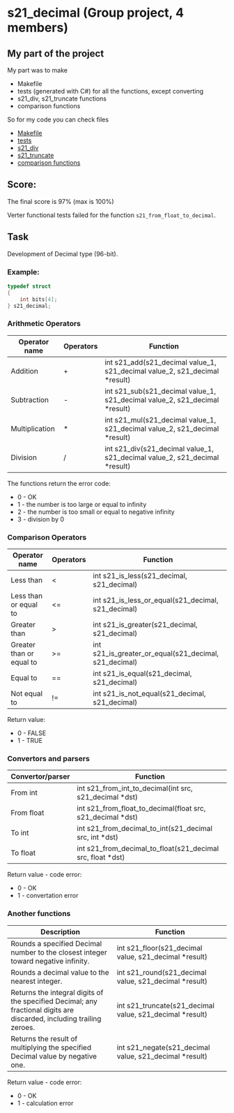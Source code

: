 # s21_decimal (Group project, 4 members)

## My part of the project
My part was to make
   + Makefile
   + tests (generated with C#) for all the functions, except converting
   + s21_div, s21_truncate functions
   + comparison functions

So for my code you can check files
+ [Makefile](src/Makefile)
+ [tests](src/tests)
+ [s21_div](src/operations/s21_arithmetic.c?plain=1#L102)
+ [s21_truncate](src/operations/s21_rounding.c?plain=1#L106)
+ [comparison functions](src/operations/s21_comparison.c)

## Score:
The final score is 97% (max is 100%)

Verter functional tests failed for the function `s21_from_float_to_decimal`.

## Task
Development of Decimal type (96-bit).

### Example:

```c
typedef struct 
{
    int bits[4];
} s21_decimal;
```

### Arithmetic Operators

| Operator name  | Operators | Function                                                                   |
| -------------- | --------- | -------------------------------------------------------------------------- |
| Addition       | +         | int s21_add(s21_decimal value_1, s21_decimal value_2, s21_decimal *result) |
| Subtraction    | -         | int s21_sub(s21_decimal value_1, s21_decimal value_2, s21_decimal *result) |
| Multiplication | *         | int s21_mul(s21_decimal value_1, s21_decimal value_2, s21_decimal *result) |
| Division       | /         | int s21_div(s21_decimal value_1, s21_decimal value_2, s21_decimal *result) |

The functions return the error code:
- 0 - OK
- 1 - the number is too large or equal to infinity
- 2 - the number is too small or equal to negative infinity
- 3 - division by 0

### Comparison Operators

| Operator name            | Operators | Function                                              |
| ------------------------ | --------- | ----------------------------------------------------- |
| Less than                | <         | int s21_is_less(s21_decimal, s21_decimal)             |
| Less than or equal to    | <=        | int s21_is_less_or_equal(s21_decimal, s21_decimal)    |
| Greater than             | >         | int s21_is_greater(s21_decimal, s21_decimal)          |
| Greater than or equal to | >=        | int s21_is_greater_or_equal(s21_decimal, s21_decimal) |
| Equal to                 | ==        | int s21_is_equal(s21_decimal, s21_decimal)            |
| Not equal to             | !=        | int s21_is_not_equal(s21_decimal, s21_decimal)        |

Return value:
- 0 - FALSE
- 1 - TRUE

### Convertors and parsers

| Convertor/parser | Function                                                   |
| ---------------- | ---------------------------------------------------------- |
| From int         | int s21_from_int_to_decimal(int src, s21_decimal *dst)     |
| From float       | int s21_from_float_to_decimal(float src, s21_decimal *dst) |
| To int           | int s21_from_decimal_to_int(s21_decimal src, int *dst)     |
| To float         | int s21_from_decimal_to_float(s21_decimal src, float *dst) |

Return value - code error:
- 0 - OK
- 1 - convertation error

### Another functions

| Description                                                                                                           | Function                                                 |
| --------------------------------------------------------------------------------------------------------------------- | -------------------------------------------------------- |
| Rounds a specified Decimal number to the closest integer toward negative infinity.                                    | int s21_floor(s21_decimal value, s21_decimal *result)    |
| Rounds a decimal value to the nearest integer.                                                                        | int s21_round(s21_decimal value, s21_decimal *result)    |
| Returns the integral digits of the specified Decimal; any fractional digits are discarded, including trailing zeroes. | int s21_truncate(s21_decimal value, s21_decimal *result) |
| Returns the result of multiplying the specified Decimal value by negative one.                                        | int s21_negate(s21_decimal value, s21_decimal *result)   |

Return value - code error:
- 0 - OK
- 1 - calculation error